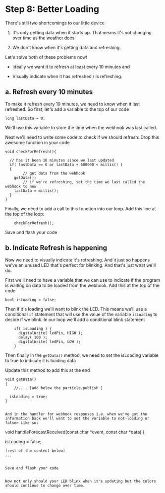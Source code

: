 # Step 8: Better Loading

There's still two shortcomings to our little device

1. It's only getting data when it starts up. That means it's not changing over time as the weather does! 

2. We don't know when it's getting data and refreshing.

Let's solve both of these problems now!

- Ideally we want it to refresh at least every 10 minutes and

- Visually indicate when it has refreshed / is refreshing. 


## a. Refresh every 10 minutes

To make it refresh every 10 minutes, we need to know when it last refreshed. So first, let's add a variable to the top of our code 

````
long lastData = 0;
````

We'll use this variable to store the time when the webhook was last called. 

Next we'll need to write some code to check if we should refresh: Drop this awesome function in your code

````
void checkForRefresh(){

  // has it been 10 minutes since we last updated
  if( lastData == 0 or lastData + 600000 < millis() )
  {
		// get data from the webhook
    getData();
		// if we're refreshing, set the time we last called the webhook to now
    lastData = millis();
  }
}

````

Finally, we need to add a call to this function into our loop. Add this line at the top of the loop:

````
	checkForRefresh();

````

Save and flash your code

## b. Indicate Refresh is happening

Now we need to visually indicate it's refreshing. And it just so happens we've an unused LED that's perfect for blinking. And that's just wnat we'll do. 

First we'll need to have a variable that we can use to indicate if the program is waiting on data to be loaded from the webhook. Add this at the top of the code

````
bool isLoading = false;

````

Then if it's loading we'll want to blink the LED. This means we'll use a conditional `if` statement that will use the value of the variable `isLoading` to decide if we blink. In our loop we'll add a conditional blink statement


````
    if( isLoading ) {
      digitalWrite( ledPin, HIGH );
      delay( 100 );
      digitalWrite( ledPin, LOW );
    }
````

Then finally in the `getData()` method, we need to set the isLoading variable to true to indicate it is loading data 

Update this method to add this at the end
````
void getData()
{
	//.... [add below the particle.publish ]
	
  isLoading = true;
}


And in the handler for webhook responses i.e. when we've got the information back we'll want to set the variable to not-loading or false> Like so:

````
void handleForecastReceived(const char *event, const char *data) {

  isLoading = false; 
	
	[rest of the content below]
	...
````

Save and flash your code


Now not only should your LED blink when it's updating but the colors should continue to change over time. 

